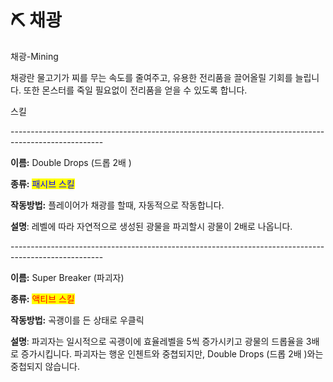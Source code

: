 # ⛏️ 채광

채광-Mining



채광란 물고기가 찌를 무는 속도를 줄여주고, 유용한 전리품을 끌어올릴 기회를 늘립니다. 또한 몬스터를 죽일 필요없이 전리품을 얻을 수 있도록 합니다.



스킬

\-----------------------------------------------------------------------------------------------------

**이름:** Double Drops (드롭 2배 )

**종류:** <mark style="color:blue;">패시브 스킬</mark>

**작동방법:** 플레이어가 채광를 할때, 자동적으로 작동합니다.

**설명**: 레벨에 따라 자연적으로 생성된 광물을 파괴할시 광물이 2배로 나옵니다.

\-----------------------------------------------------------------------------------------------------

**이름:** Super Breaker (파괴자)

**종류:** <mark style="color:red;">액티브 스킬</mark>

**작동방법:** 곡괭이를 든 상태로 우클릭

**설명**: 파괴자는 일시적으로 곡괭이에 효율레벨을 5씩 증가시키고 광물의 드롭율을 3배로 증가시킵니다. 파괴자는 행운 인첸트와 중쳡되지만, Double Drops (드롭 2배 )와는 중첩되지 않습니다.
